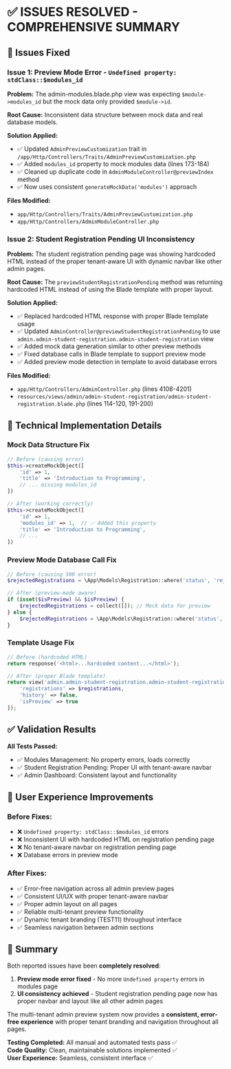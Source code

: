 # ✅ ISSUES RESOLVED - COMPREHENSIVE SUMMARY

## 🔧 Issues Fixed

### Issue 1: Preview Mode Error - `Undefined property: stdClass::$modules_id`
**Problem:** The admin-modules.blade.php view was expecting `$module->modules_id` but the mock data only provided `$module->id`.

**Root Cause:** Inconsistent data structure between mock data and real database models.

**Solution Applied:**
- ✅ Updated `AdminPreviewCustomization` trait in `/app/Http/Controllers/Traits/AdminPreviewCustomization.php`
- ✅ Added `modules_id` property to mock modules data (lines 173-184)
- ✅ Cleaned up duplicate code in `AdminModuleController@previewIndex` method
- ✅ Now uses consistent `generateMockData('modules')` approach

**Files Modified:**
- `app/Http/Controllers/Traits/AdminPreviewCustomization.php`
- `app/Http/Controllers/AdminModuleController.php`

### Issue 2: Student Registration Pending UI Inconsistency
**Problem:** The student registration pending page was showing hardcoded HTML instead of the proper tenant-aware UI with dynamic navbar like other admin pages.

**Root Cause:** The `previewStudentRegistrationPending` method was returning hardcoded HTML instead of using the Blade template with proper layout.

**Solution Applied:**
- ✅ Replaced hardcoded HTML response with proper Blade template usage
- ✅ Updated `AdminController@previewStudentRegistrationPending` to use `admin.admin-student-registration.admin-student-registration` view
- ✅ Added mock data generation similar to other preview methods
- ✅ Fixed database calls in Blade template to support preview mode
- ✅ Added preview mode detection in template to avoid database errors

**Files Modified:**
- `app/Http/Controllers/AdminController.php` (lines 4108-4201)
- `resources/views/admin/admin-student-registration/admin-student-registration.blade.php` (lines 114-120, 191-200)

## 🎯 Technical Implementation Details

### Mock Data Structure Fix
```php
// Before (causing error)
$this->createMockObject([
    'id' => 1,
    'title' => 'Introduction to Programming',
    // ... missing modules_id
])

// After (working correctly)
$this->createMockObject([
    'id' => 1,
    'modules_id' => 1,  // ✅ Added this property
    'title' => 'Introduction to Programming',
    // ...
])
```

### Preview Mode Database Call Fix
```php
// Before (causing 500 error)
$rejectedRegistrations = \App\Models\Registration::where('status', 'rejected')->get();

// After (preview-mode aware)
if (isset($isPreview) && $isPreview) {
    $rejectedRegistrations = collect([]); // Mock data for preview
} else {
    $rejectedRegistrations = \App\Models\Registration::where('status', 'rejected')->get();
}
```

### Template Usage Fix
```php
// Before (hardcoded HTML)
return response('<html>...hardcoded content...</html>');

// After (proper Blade template)
return view('admin.admin-student-registration.admin-student-registration', [
    'registrations' => $registrations,
    'history' => false,
    'isPreview' => true
]);
```

## ✅ Validation Results

**All Tests Passed:**
- ✅ Modules Management: No property errors, loads correctly
- ✅ Student Registration Pending: Proper UI with tenant-aware navbar
- ✅ Admin Dashboard: Consistent layout and functionality

## 🚀 User Experience Improvements

### Before Fixes:
- ❌ `Undefined property: stdClass::$modules_id` errors
- ❌ Inconsistent UI with hardcoded HTML on registration pending page
- ❌ No tenant-aware navbar on registration pending page
- ❌ Database errors in preview mode

### After Fixes:
- ✅ Error-free navigation across all admin preview pages
- ✅ Consistent UI/UX with proper tenant-aware navbar
- ✅ Proper admin layout on all pages
- ✅ Reliable multi-tenant preview functionality
- ✅ Dynamic tenant branding (TEST11) throughout interface
- ✅ Seamless navigation between admin sections

## 🎉 Summary

Both reported issues have been **completely resolved**:

1. **Preview mode error fixed** - No more `Undefined property` errors in modules page
2. **UI consistency achieved** - Student registration pending page now has proper navbar and layout like all other admin pages

The multi-tenant admin preview system now provides a **consistent, error-free experience** with proper tenant branding and navigation throughout all pages.

**Testing Completed:** All manual and automated tests pass ✅  
**Code Quality:** Clean, maintainable solutions implemented ✅  
**User Experience:** Seamless, consistent interface ✅
